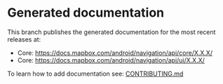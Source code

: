 # Generated documentation

This branch publishes the generated documentation for the most recent releases at:

* Core: https://docs.mapbox.com/android/navigation/api/core/X.X.X/
* Core: https://docs.mapbox.com/android/navigation/api/ui/X.X.X/

To learn how to add documentation see: [CONTRIBUTING.md](https://github.com/mapbox/mapbox-navigation-android/blob/master/CONTRIBUTING.md)
